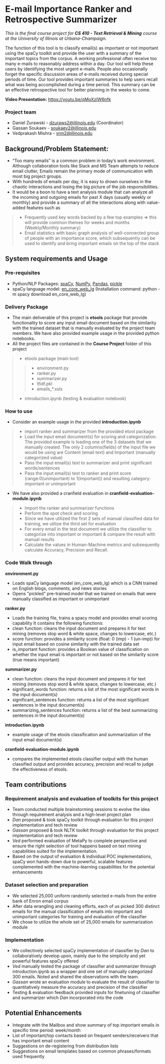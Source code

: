 # E-mail Importance Ranker and Retrospective Summarizer
*This is the final course project for **CS 410 - Text Retrieval & Mining** course at the University of Illinois at Urbana-Champaign.*

The function of this tool is to classify email(s) as important or not important using the spaCy toolkit and provide the user with a summary of the important topics from the corpus.
A working professional often receive too many e-mails to reasonably address within a day. Our tool will help these users by identifying the most urgent e-mails. People also occasionally forget the specific discussion areas of e-mails received during special periods of time. Our tool provides important summaries to help users recall what was being accomplished during a time period. This summary can be an effective retrospective tool for better planning in the weeks to come.

**Video Presentation:** https://youtu.be/qMoXzIW6nfk

### Project team
- Daniel Zurawski - dzuraws2@illinois.edu (Coordinator) 
- Gassan Soukaev - soukaev2@illinois.edu
- Vedprakash Mishra - vrm2@illinois.edu 

## Background/Problem Statement:
- “Too many emails” is a common problem in today’s work environment. Although collaboration tools like Slack and MS Team attempts to reduce email clutter, Emails remain the primary mode of communication with most big project groups.
- With hundreds of emails per day, it is easy to drown ourselves in the chaotic interactions and losing the big picture of the job responsibilities.
- It would be a boon to have a text analysis module that can analyze all the incoming and outgoing emails for past X days (usually weekly or monthly) and provide a summary of all the interactions along with value-added features such as
>- Frequently used key words backed by a few top examples => this will provide common themes for weeks and months (Weekly/Monthly summary)
>- Email statistics with basic graph analysis of well-connected group of people with an importance score, which subsequently can be used to identify and bring important emails on the top of the stack

## System requirements and Usage
### Pre-requisites
- Python/NLP Packages: [spaCy](https://spacy.io), [NumPy](http://www.numpy.org), [Pandas](https://pandas.pydata.org), [pickle](https://docs.python.org/3/library/pickle.html)
- spaCy language model: [en_core_web_lg](https://spacy.io/models/en#section-en_core_web_lg) (Installation command: python -m spacy download en_core_web_lg)

### Delivery Package 
- The main deliverable of this project is **etools** package that provide functionality to score any input email document based on the similarity with the trained dataset that is manually evaluated by the project team members. We have also provided example usage in the provided python notebooks.
- All the project files are contained in the **Course Project** folder of this project
>- etools package (main tool)
>>- environment.py
>>- ranker.py
>>- summarizer.py
>>- tfidf.pkl
>>- emails_*.xslx
>- introduction.ipynb (testing & evaluation notebook)

### How to use
- Consider an example usage in the provided **introduction.ipynb**
>- import ranker and summarizer from the provided etool package
>- Load the input email document(s) for scoring and categorization. The provided example is loading one of the 3 datasets that we manually created. The only 2 columns(fields) of the input file we would be using are Content (email text) and Important (manually categorized value) 
>- Pass the input email(s) text to summarizer and print significant words/sentences
>- Pass the input email(s) text to ranker and print score (range:0(unimportant) to 1(important)) and resulting category: important or unimportant

- We have also provided a cranfield evaluation in **cranfield-evaluation-module.ipynb**
>- Import the ranker and summarizer functions
>- Perform the spot check and scoring
>- Since we have utilized the first 2 sets of manual classified data for training, we utilize the third set for evaluation
>- For every email in the test document we utilize the classifier to categorize into important or important & compare the result with manual results
>- Calculate the values in Human-Machine metrics and subsequently calculate Accuracy, Precision and Recall.  

### Code Walk through

**environment.py**
- Loads spaCy language model (en_core_web_lg) which is a CNN trained on English blogs, comments, and news stories
- Opens "pickled" pre-trained model that we trained on emails that were manually classified as important or unimportant

**ranker.py**
- Loads the training file, trains a spacy model and provides email scoring capability
It contains the following functions:
- clean function: cleans the input document and prepares it for text mining (removes stop word & white space, changes to lowercase, etc.)
- score function: provides a similarity score (float: 0 (imp) - 1 (un-imp)) for input email based on cosine similarity with the trained data set
- is_important function: provides a Boolean value of classification on whether the input email is important or not based on the similarity score (true means important)

**summarizer.py**
- clean function: cleans the input document and prepares it for text mining (removes stop word & white space, changes to lowercase, etc.)
- significant_words function: returns a list of the most significant words in the input document(s)
- significant_sentences function: returns a list of the most significant sentences in the input document(s)
- summarizing_sentences function: returns a list of the best summarizing sentences in the input document(s)

**introduction.ipynb**
- example usage of the etools classification and summarization of the input email document(s)

**cranfield-evaluation-module.ipynb**
- compares the implemented etools classifier output with the human classified output and provides accuracy, precision and recall to judge the effectiveness of etools. 

## Team contributions
### Requirement analysis and evaluation of toolkits for this project
- Team conducted multiple brainstorming sessions to evolve the idea through requirement analysis and a high-level project plan
- *Dan* proposed & took spaCy toolkit through evaluation for this project implementation and tech review
- *Gassan* proposed & took NLTK toolkit through evaluation for this project implementation and tech review
- *Ved* performed evaluation of MetaPy to complete perspective and ensure the right selection of tool happens based on text mining capabilities suited for the implementation.  
- Based on the output of evaluation & individual POC implementations, spaCy won hands-down due to powerful, scalable features complemented with the machine-learning capabilities for the potential enhancements 

### Dataset selection and preparation
- We selected 25,000 uniform randomly selected e-mails from the entire bank of Enron email corpus
- After data wrangling and cleaning efforts, each of us picked 300 distinct emails for the manual classification of emails into important and unimportant categories for training and evaluation of the classifier
- We chose to utilize the whole set of 25,000 emails for summarization module

### Implementation 
- We collectively selected spaCy implementation of classifier by *Dan* to collaboratively develop upon, mainly due to the simplicity and yet powerful features spaCy offered
- *Ved* manually tested the package of classifier and summarizer through introduction.ipynb as a wrapper and one set of manually categorized 300 emails. Noted and shared the observations with the team.  
- *Gassan* wrote an evaluation module to evaluate the result of classifier to quantitatively measure the accuracy and precision of the classifier
- Testing & evaluation feedback provided inputs for finetuning of classifier and summarizer which *Dan* incorporated into the code

## Potential Enhancements
- Integrate with the Mailbox and show summary of top important emails in specific time period: week/month
- List of important/top contacts based on frequent senders/receivers that has important email content 
- Suggestions on de-registering from distribution lists
- Suggestions on email templates based on common phrases/formats used frequently


